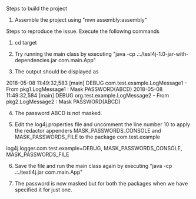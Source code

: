 Steps to build the project
1. Assemble the project using "mvn assembly:assembly"

Steps to reproduce the issue. 
Execute the following commands
1. cd target

2. Try running the main class by executing "java -cp .:./tesl4j-1.0-jar-with-dependencies.jar com.main.App"

3. The output should be displayed as

2018-05-08 11:49:32,583 [main] DEBUG com.test.example.LogMessage1 - From pkg1.LogMessage1 : Mask PASSWORD(ABCD)
2018-05-08 11:49:32,584 [main] DEBUG org.test.example.LogMessage2 - From pkg2.LogMessage2 : Mask PASSWORD(ABCD)

4. The password ABCD is not masked.

5. Edit the log4j.properties file and uncomment the line number 10 to apply the redactor appenders MASK_PASSWORDS_CONSOLE and MASK_PASSWORDS_FILE to the package com.test.example

log4j.logger.com.test.example=DEBUG, MASK_PASSWORDS_CONSOLE, MASK_PASSWORDS_FILE

6. Save the file and run the main class again by executing "java -cp .:./testl4j.jar com.main.App"

7. The password is now masked but for both the packages when we have specified it for just one. 
